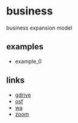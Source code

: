 # business
business expansion model


## examples
+ example_0


## links
+ [gdrive](gdrive/README.md)
+ [osf](osf/README.md)
+ [wa](wa/README.md)
+ [zoom](zoom/README.md)
